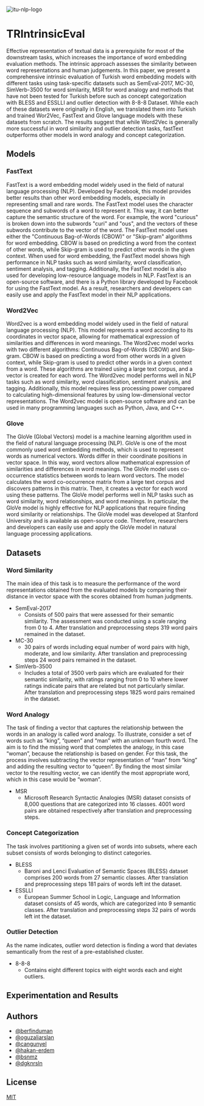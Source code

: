 
![itu-nlp-logo](https://github.com/swarm-nlp/TRIntrinsicEval/assets/72564135/b1a2e1da-45e4-4b29-bd22-e3b5a51791ce)

    
# TRIntrinsicEval
Effective representation of textual data is a prerequisite for most of the downstream tasks, which increases the importance of word embedding evaluation methods. The intrinsic approach assesses the similarity between word representations and human judgements. In this paper, we present a comprehensive intrinsic evaluation of Turkish word embedding models with different tasks using task-specific datasets such as SemEval-2017, MC-30, SimVerb-3500 for word similarity, MSR for word analogy and methods that have not been tested for Turkish before such as concept categorization with BLESS and ESSLLI and outlier detection with 8-8-8 Dataset. While each of these datasets were originally in English, we translated them into Turkish and trained Wor2Vec, FastText and Glove language models with these datasets from scratch. The results suggest that while Word2Vec is generally more successful in word similarity and outlier detection tasks, fastText outperforms other models in word analogy and concept categorization. 


## Models

### FastText
FastText is a word embedding model widely used in the field of natural language processing (NLP). Developed by Facebook, this model provides better results than other word embedding models, especially in representing small and rare words. The FastText model uses the character sequence and subwords of a word to represent it. This way, it can better capture the semantic structure of the word. For example, the word "curious" is broken down into the subwords "curi" and "ous", and the vectors of these subwords contribute to the vector of the word. The FastText model uses either the "Continuous Bag-of-Words (CBOW)" or "Skip-gram" algorithms for word embedding. CBOW is based on predicting a word from the context of other words, while Skip-gram is used to predict other words in the given context. When used for word embedding, the FastText model shows high performance in NLP tasks such as word similarity, word classification, sentiment analysis, and tagging. Additionally, the FastText model is also used for developing low-resource language models in NLP. FastText is an open-source software, and there is a Python library developed by Facebook for using the FastText model. As a result, researchers and developers can easily use and apply the FastText model in their NLP applications.

### Word2Vec
Word2vec is a word embedding model widely used in the field of natural language processing (NLP). This model represents a word according to its coordinates in vector space, allowing for mathematical expression of similarities and differences in word meanings. The Word2vec model works with two different algorithms: Continuous Bag-of-Words (CBOW) and Skip-gram. CBOW is based on predicting a word from other words in a given context, while Skip-gram is used to predict other words in a given context from a word. These algorithms are trained using a large text corpus, and a vector is created for each word. The Word2vec model performs well in NLP tasks such as word similarity, word classification, sentiment analysis, and tagging. Additionally, this model requires less processing power compared to calculating high-dimensional features by using low-dimensional vector representations. The Word2vec model is open-source software and can be used in many programming languages such as Python, Java, and C++.

### Glove
The GloVe (Global Vectors) model is a machine learning algorithm used in the field of natural language processing (NLP). GloVe is one of the most commonly used word embedding methods, which is used to represent words as numerical vectors. Words differ in their coordinate positions in vector space. In this way, word vectors allow mathematical expression of similarities and differences in word meanings. The GloVe model uses co-occurrence statistics between words to learn word vectors. The model calculates the word co-occurrence matrix from a large text corpus and discovers patterns in this matrix. Then, it creates a vector for each word using these patterns. The GloVe model performs well in NLP tasks such as word similarity, word relationships, and word meanings. In particular, the GloVe model is highly effective for NLP applications that require finding word similarity or relationships. The GloVe model was developed at Stanford University and is available as open-source code. Therefore, researchers and developers can easily use and apply the GloVe model in natural language processing applications.


## Datasets

### Word Similarity
The main idea of this task is to measure the performance of the word representations obtained from the evaluated models by comparing their distance in vector space with the scores obtained from human judgments.

- SemEval-2017
    - Consists of 500 pairs that were assessed for their semantic similarity. The assessment was conducted using a scale ranging from 0 to 4. After translation and
preprocessing steps 319 word pairs remained in the dataset.
- MC-30
    - 30 pairs of words including equal number of word pairs with high, moderate, and low similarity. After translation and preprocessing steps 24 word pairs remained in the dataset.
- SimVerb-3500
    - Includes a total of 3500 verb pairs which are evaluated for their semantic similarity, with ratings ranging from 0 to 10 where lower ratings indicate pairs that are related but not particularly similar. After translation and preprocessing steps 1825 word pairs remained in the dataset.

### Word Analogy
The task of finding a vector that captures the relationship between the words in an analogy is called word analogy. To illustrate, consider a set of words such as
“king”, “queen” and “man” with an unknown fourth word. The aim is to find the missing word that completes the analogy, in this case “woman”, because the relationship is based on gender. For this task, the process involves subtracting the vector representation of “man” from “king” and adding the resulting vector to “queen”. By finding the most similar vector to the resulting vector, we can identify the most appropriate word, which in this case would be “woman”.

- MSR
    - Microsoft Research Syntactic Analogies (MSR) dataset consists of 8,000 questions that are categorized into 16 classes. 4001 word pairs are obtained respectively after translation and preprocessing steps.

### Concept Categorization
The task involves partitioning a given set of words into subsets, where each subset consists of words belonging to distinct categories.

- BLESS
    - Baroni and Lenci Evaluation of Semantic Spaces (BLESS) dataset comprises 200 words from 27 semantic classes. After translation and
preprocessing steps 181 pairs of words left int the dataset.
- ESSLLI
    - European Summer School in Logic, Language and Information dataset consists of 45 words, which are categorized into 9 semantic classes. After translation and
preprocessing steps 32 pairs of words left int the dataset.

### Outlier Detection
As the name indicates, outlier word detection is finding a word that deviates semantically from the rest of a pre-established cluster.

- 8-8-8
    - Contains eight different topics with eight words each and eight outliers.

## Experimentation and Results

## Authors
- [@berfinduman](https://github.com/berfinduman)
- [@oguzaliarslan](https://github.com/oguzaliarslan)
- [@cangunyel](https://github.com/cangunyel)
- [@hakan-erdem](https://github.com/hakan-erdem)
- [@bsnmz](https://github.com/bsnmz)
- [@dgknrsln](https://github.com/dgknrsln)

  
## License
[MIT](https://choosealicense.com/licenses/mit/)

  
